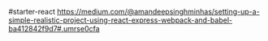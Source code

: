 #starter-react
https://medium.com/@amandeepsinghminhas/setting-up-a-simple-realistic-project-using-react-express-webpack-and-babel-ba412842f9d7#.umrse0cfa
